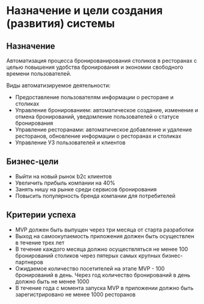 # Назначение и цели создания (развития) системы

## Назначение

Автоматизация процесса бронированирования столиков в ресторанах с целью повышения удобства бронирования и экономии свободного времени пользователей.

Виды автоматизируемое деятельности:

- Предоставление пользователям информации о ресторане и столиках
- Управление бронированием: автоматическое создание, изменение и отмена бронирований, уведомление пользователей о статусе бронирования
- Управление ресторанами: автоматическое добавление и удаление ресторанов, обновление информации о ресторанах и столиках
- Управление УЗ пользователей и клиентов 

## Бизнес-цели

- Выйти на новый рынок b2c клиентов
- Увеличить прибыль компании на 40%
- Занять нишу на рынке среди сервисов бронирования
- Повысить популярность бренда компании для потребителей

## Критерии успеха

- MVP должен быть выпущен через три месяца от старта разработки
- Выход на самоокупаемость приложения должен быть осуществлен в течение трех лет
- В течение каждого месяца должно осуществляться не менее 100 бронирований столиков через пятерых самых крупных бизнес-партнеров
- Ожидаемое количество посетителей на этапе MVP - 100 бронирований в день. Через год количество бронирований в день должно быть не менее 1000
- В течение года с момента запуска MVP в приложении должно быть зарегистрировано не менее 1000 ресторанов